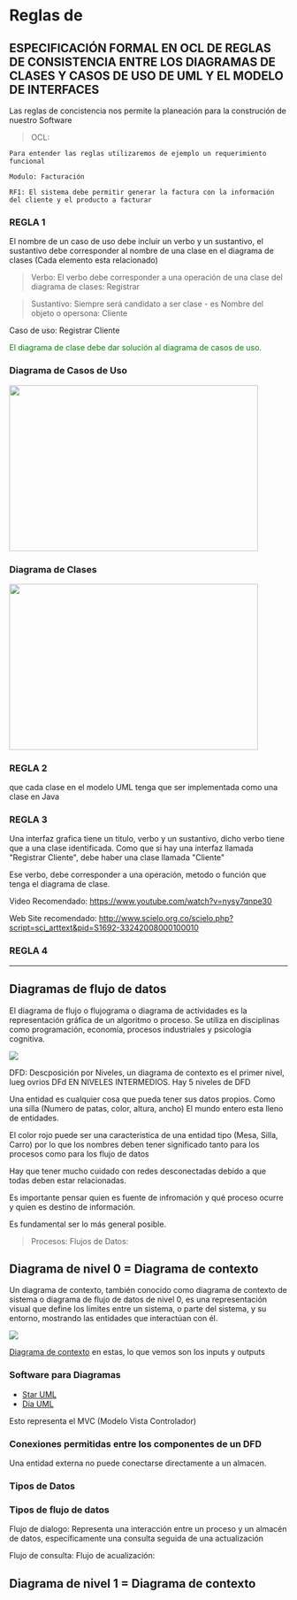 # Reglas de 

<!-- REGLAS DE CONSISTENCIA ENTRE DIAGRAMAS DE CLASE Y DIAGRAMAS DE CASOS DE USO -->

## ESPECIFICACIÓN FORMAL EN OCL DE REGLAS DE CONSISTENCIA ENTRE LOS DIAGRAMAS DE CLASES Y CASOS DE USO DE UML Y EL MODELO DE INTERFACES

Las reglas de concistencia nos permite la planeación para la construción de nuestro Software

> OCL: 

    Para entender las reglas utilizaremos de ejemplo un requerimiento funcional

    Modulo: Facturación

    RF1: El sistema debe permitir generar la factura con la información del cliente y el producto a facturar

### REGLA 1

El nombre de un caso de uso debe incluir un verbo y un sustantivo, el sustantivo debe corresponder al nombre de una clase en el diagrama de clases (Cada elemento esta relacionado)

> Verbo: El verbo debe corresponder a una operación de una clase del diagrama de clases: Registrar

> Sustantivo: Siempre será candidato a ser clase - es Nombre del objeto o opersona: Cliente

Caso de uso: Registrar Cliente

<p style="color:green;">El diagrama de clase debe dar solución al diagrama de casos de uso.</p>

### Diagrama de Casos de Uso

<img src="https://cms.boardmix.com/images/es/articles/examples/sistema-de-restaurante.png" width="450px" height="300px">

### Diagrama de Clases

<img src="https://d2slcw3kip6qmk.cloudfront.net/marketing/pages/chart/class-diagram-for-ATM-system-UML/Class-Diagram-ATM-system-750x660.png"  width="450px" height="300px">


### REGLA 2

que cada clase en el modelo UML tenga que ser implementada como una clase en Java

### REGLA 3

Una interfaz grafica tiene un titulo, verbo y un sustantivo, dicho verbo tiene que a una clase identificada. Como que si hay una interfaz llamada "Registrar Cliente", debe haber una clase llamada "Cliente"

Ese verbo, debe corresponder a una operación, metodo o función que tenga el diagrama de clase.

Video Recomendado: https://www.youtube.com/watch?v=nysy7qnpe30

Web Site recomendado: http://www.scielo.org.co/scielo.php?script=sci_arttext&pid=S1692-33242008000100010

### REGLA 4


<!-- Diagramas de Flujo de Datos  -  DFD --->

---

## Diagramas de flujo de datos

El diagrama de flujo o flujograma o diagrama de actividades es la representación gráfica de un algoritmo o proceso. Se utiliza en disciplinas como programación, economía, procesos industriales y psicología cognitiva.

<img src="https://upload.wikimedia.org/wikipedia/commons/thumb/3/3d/LampFlowchart_es.svg/250px-LampFlowchart_es.svg.png"/>

DFD: Descposición por Niveles, un diagrama de contexto es el primer nivel, lueg ovrios DFd EN NIVELES INTERMEDIOS. Hay 5 niveles de DFD

Una entidad es cualquier cosa que pueda tener sus datos propios. Como una silla (Numero de patas, color, altura, ancho) El mundo entero esta lleno de entidades.

El color rojo puede ser una caracteristica de una entidad tipo (Mesa, Silla, Carro) por lo que los nombres deben tener significado tanto para los procesos como para los flujo de datos

Hay que tener mucho cuidado con redes desconectadas debido a que todas deben estar relacionadas.

Es importante pensar quien es fuente de infromación y qué proceso ocurre y quien es destino de información. 

Es fundamental ser lo más general posible.

> Procesos:
> Flujos de Datos:

## Diagrama de nivel 0 = Diagrama de contexto

Un diagrama de contexto, también conocido como diagrama de contexto de sistema o diagrama de flujo de datos de nivel 0, es una representación visual que define los límites entre un sistema, o parte del sistema, y su entorno, mostrando las entidades que interactúan con él.

<img src = "https://cmapsconverted.ihmc.us/rid=1J4Y48BKX-28V41ZN-QW6/DIAGRAMA%20DE%20CONTEXTO.cmap?rid=1J4Y48BKX-28V41ZN-QW6&partName=htmljpeg"/>

[Diagrama de contexto](https://imgs.search.brave.com/8gAFA4pGj65_-qB5eULVoia3z40Lzdvce0lX0Pa9UE8/rs:fit:860:0:0:0/g:ce/aHR0cHM6Ly9pbWFn/ZXMuZWRyYXdtYXgu/Y29tL2ltYWdlcy9r/bm93bGVkZ2Uvd2hh/dC1pcy1jb250ZXh0/LWRpYWdyYW0uanBn "Imagen diagrama de contexto") en estas, lo que vemos son los inputs y outputs

### Software para Diagramas

+ [Star UML](https://staruml.io/ "Website: Star UML")
+ [Dia UML](http://dia-installer.de/shapes/UML/index.html.en "dia UML")

Esto representa el MVC (Modelo Vista Controlador)


<!-- Conexiones DFD -->


### Conexiones permitidas entre los componentes de un DFD

Una entidad externa no puede conectarse directamente a un almacen.

### Tipos de Datos

### Tipos de flujo de datos

Flujo de dialogo: Representa una interacción entre un proceso y un almacén de datos, específicamente una consulta seguida de una actualización

Flujo de consulta:
Flujo de acualización:

## Diagrama de nivel 1 = Diagrama de contexto




